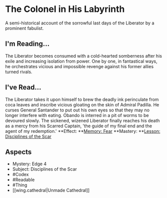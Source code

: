 # The Colonel in His Labyrinth
A semi-historical account of the sorrowful last days of the Liberator by a prominent fabulist.
## I'm Reading...
The Liberator becomes consumed with a cold-hearted somberness after his exile and increasing isolation from power. One by one, in fantastical ways, he orchestrates vicious and impossible revenge against his former allies turned rivals.
## I've Read...
The Liberator takes it upon himself to brew the deadly ink perinculate from coca leaves and inscribe vicious gloating on the skin of Admiral Padilla. He curses General Santander to put out his own eyes so that they may no longer interfere with eating. Obando is interred in a pit of worms to be devoured slowly. The sickened, wizened Liberator finally reaches his death as a mercy from his Scarred Captain, 'the guide of my final end and the agent of my redemption.'
**Effect: **[Memory: Fear](https://uadaf.theevilroot.xyz/rowenarium/element/mem.fear)
**Mastery: **[Lesson: Disciplines of the Scar](https://uadaf.theevilroot.xyz/rowenarium/element/x.disciplinesofthescar)
## Aspects
- Mystery: Edge 4
- Subject: Disciplines of the Scar
- #Codex
- #Readable
- #Thing
- [[wing.cathedral|Unmade Cathedral]]